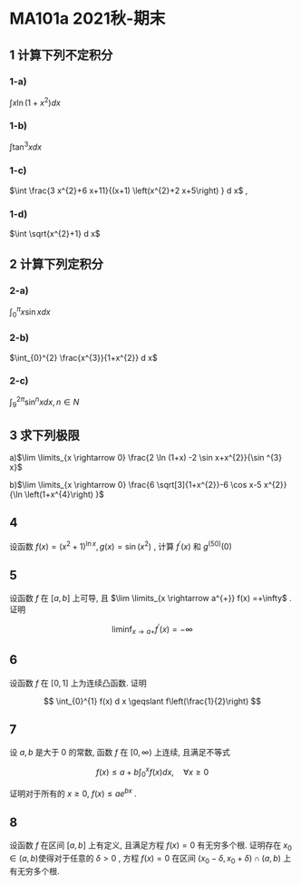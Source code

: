 # MA101a 2021秋-期末

## 1 计算下列不定积分

### 1-a)

$\int x \ln \left(1+x^{2}\right) d x$

### 1-b)

$\int \tan ^{3} x d x$

### 1-c)

$\int \frac{3 x^{2}+6 x+11}{(x+1) \left(x^{2}+2 x+5\right) } d x$ ,

### 1-d)

$\int \sqrt{x^{2}+1} d x$

## 2 计算下列定积分

### 2-a)

$\int_{0}^{\pi} x \sin x d x$

### 2-b)

$\int_{0}^{2} \frac{x^{3}}{1+x^{2}} d x$

### 2-c)

$\int_{9}^{2 \pi} \sin ^{n} x d x, n \in N$

## 3 求下列极限

a)$\lim \limits_{x \rightarrow 0} \frac{2 \ln (1+x) -2 \sin x+x^{2}}{\sin ^{3} x}$

b)$\lim \limits_{x \rightarrow 0} \frac{6 \sqrt[3]{1+x^{2}}-6 \cos x-5 x^{2}}{\ln \left(1+x^{4}\right) }$

## 4

设函数 $f(x) =\left(x^{2}+1\right) ^{\ln x}, g(x) =\sin \left(x^{2}\right)$ , 计算 $f^{\prime}(x)$ 和 $g^{(50) }(0)$

## 5

设函数 $f$ 在 $[a, b]$ 上可导, 且 $\lim \limits_{x \rightarrow a^{+}} f(x) =+\infty$ . 证明

$$
\liminf _{x \rightarrow a+} f^{\prime}(x) =-\infty
$$

## 6

设函数 $f$ 在 $[0,1]$ 上为连续凸函数. 证明

$$
\int_{0}^{1} f(x) d x \geqslant f\left(\frac{1}{2}\right)
$$

## 7

设 $a, b$ 是大于 0 的常数, 函数 $f$ 在 $[0, \infty)$ 上连续, 且满足不等式

$$
f(x) \leqslant a+b \int_{0}^{x} f(x) d x, \quad \forall x \geqslant 0
$$

证明对于所有的 $x \geqslant 0, ~ f(x) \leqslant a e^{b x}$ .

## 8

设函数 $f$ 在区间 $[a, b]$ 上有定义, 且满足方程 $f(x) =0$ 有无穷多个根. 证明存在 $x_{0} \in(a, b)$使得对于任意的 $\delta>0$ , 方程 $f(x) =0$ 在区间 $\left(x_{0}-\delta, x_{0}+\delta\right) \cap(a, b)$ 上有无穷多个根.
